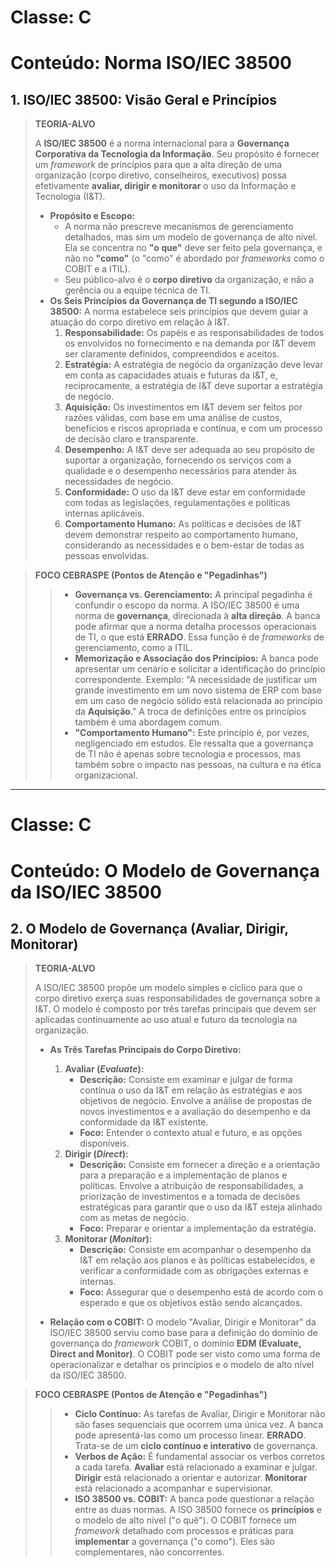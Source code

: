 # Classe: C
# Conteúdo: Norma ISO/IEC 38500

## 1. ISO/IEC 38500: Visão Geral e Princípios

> **TEORIA-ALVO**
>
> A **ISO/IEC 38500** é a norma internacional para a **Governança Corporativa da Tecnologia da Informação**. Seu propósito é fornecer um *framework* de princípios para que a alta direção de uma organização (corpo diretivo, conselheiros, executivos) possa efetivamente **avaliar, dirigir e monitorar** o uso da Informação e Tecnologia (I&T).
>
> * **Propósito e Escopo:**
>     * A norma não prescreve mecanismos de gerenciamento detalhados, mas sim um modelo de governança de alto nível. Ela se concentra no **"o que"** deve ser feito pela governança, e não no **"como"** (o "como" é abordado por *frameworks* como o COBIT e a ITIL).
>     * Seu público-alvo é o **corpo diretivo** da organização, e não a gerência ou a equipe técnica de TI.
> * **Os Seis Princípios da Governança de TI segundo a ISO/IEC 38500:** A norma estabelece seis princípios que devem guiar a atuação do corpo diretivo em relação à I&T.
>     1.  **Responsabilidade:** Os papéis e as responsabilidades de todos os envolvidos no fornecimento e na demanda por I&T devem ser claramente definidos, compreendidos e aceitos.
>     2.  **Estratégia:** A estratégia de negócio da organização deve levar em conta as capacidades atuais e futuras da I&T, e, reciprocamente, a estratégia de I&T deve suportar a estratégia de negócio.
>     3.  **Aquisição:** Os investimentos em I&T devem ser feitos por razões válidas, com base em uma análise de custos, benefícios e riscos apropriada e contínua, e com um processo de decisão claro e transparente.
>     4.  **Desempenho:** A I&T deve ser adequada ao seu propósito de suportar a organização, fornecendo os serviços com a qualidade e o desempenho necessários para atender às necessidades de negócio.
>     5.  **Conformidade:** O uso da I&T deve estar em conformidade com todas as legislações, regulamentações e políticas internas aplicáveis.
>     6.  **Comportamento Humano:** As políticas e decisões de I&T devem demonstrar respeito ao comportamento humano, considerando as necessidades e o bem-estar de todas as pessoas envolvidas.

> **FOCO CEBRASPE (Pontos de Atenção e "Pegadinhas")**
>
> > * **Governança vs. Gerenciamento:** A principal pegadinha é confundir o escopo da norma. A ISO/IEC 38500 é uma norma de **governança**, direcionada à **alta direção**. A banca pode afirmar que a norma detalha processos operacionais de TI, o que está **ERRADO**. Essa função é de *frameworks* de gerenciamento, como a ITIL.
> > * **Memorização e Associação dos Princípios:** A banca pode apresentar um cenário e solicitar a identificação do princípio correspondente. Exemplo: "A necessidade de justificar um grande investimento em um novo sistema de ERP com base em um caso de negócio sólido está relacionada ao princípio da **Aquisição**." A troca de definições entre os princípios também é uma abordagem comum.
> > * **"Comportamento Humano":** Este princípio é, por vezes, negligenciado em estudos. Ele ressalta que a governança de TI não é apenas sobre tecnologia e processos, mas também sobre o impacto nas pessoas, na cultura e na ética organizacional.

---
# Classe: C
# Conteúdo: O Modelo de Governança da ISO/IEC 38500

## 2. O Modelo de Governança (Avaliar, Dirigir, Monitorar)

> **TEORIA-ALVO**
>
> A ISO/IEC 38500 propõe um modelo simples e cíclico para que o corpo diretivo exerça suas responsabilidades de governança sobre a I&T. O modelo é composto por três tarefas principais que devem ser aplicadas continuamente ao uso atual e futuro da tecnologia na organização.
>
> * **As Três Tarefas Principais do Corpo Diretivo:**
>     1.  **Avaliar (*Evaluate*):**
>         * **Descrição:** Consiste em examinar e julgar de forma contínua o uso da I&T em relação às estratégias e aos objetivos de negócio. Envolve a análise de propostas de novos investimentos e a avaliação do desempenho e da conformidade da I&T existente.
>         * **Foco:** Entender o contexto atual e futuro, e as opções disponíveis.
>     2.  **Dirigir (*Direct*):**
>         * **Descrição:** Consiste em fornecer a direção e a orientação para a preparação e a implementação de planos e políticas. Envolve a atribuição de responsabilidades, a priorização de investimentos e a tomada de decisões estratégicas para garantir que o uso da I&T esteja alinhado com as metas de negócio.
>         * **Foco:** Preparar e orientar a implementação da estratégia.
>     3.  **Monitorar (*Monitor*):**
>         * **Descrição:** Consiste em acompanhar o desempenho da I&T em relação aos planos e às políticas estabelecidos, e verificar a conformidade com as obrigações externas e internas.
>         * **Foco:** Assegurar que o desempenho está de acordo com o esperado e que os objetivos estão sendo alcançados.
>
> * **Relação com o COBIT:** O modelo "Avaliar, Dirigir e Monitorar" da ISO/IEC 38500 serviu como base para a definição do domínio de governança do *framework* COBIT, o domínio **EDM (Evaluate, Direct and Monitor)**. O COBIT pode ser visto como uma forma de operacionalizar e detalhar os princípios e o modelo de alto nível da ISO/IEC 38500.

> **FOCO CEBRASPE (Pontos de Atenção e "Pegadinhas")**
>
> > * **Ciclo Contínuo:** As tarefas de Avaliar, Dirigir e Monitorar não são fases sequenciais que ocorrem uma única vez. A banca pode apresentá-las como um processo linear. **ERRADO**. Trata-se de um **ciclo contínuo e interativo** de governança.
> > * **Verbos de Ação:** É fundamental associar os verbos corretos a cada tarefa. **Avaliar** está relacionado a examinar e julgar. **Dirigir** está relacionado a orientar e autorizar. **Monitorar** está relacionado a acompanhar e supervisionar.
> > * **ISO 38500 vs. COBIT:** A banca pode questionar a relação entre as duas normas. A ISO 38500 fornece os **princípios** e o modelo de alto nível ("o quê"). O COBIT fornece um *framework* detalhado com processos e práticas para **implementar** a governança ("o como"). Eles são complementares, não concorrentes.